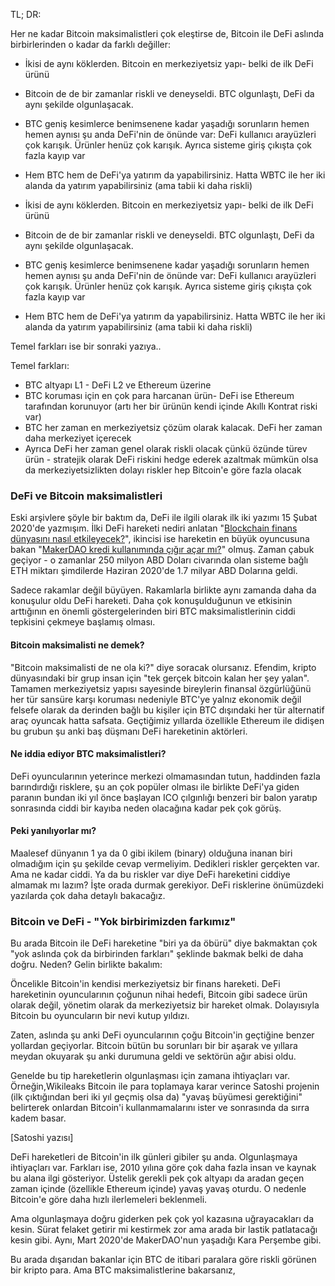 TL; DR:

Her ne kadar Bitcoin maksimalistleri çok eleştirse de, Bitcoin ile DeFi aslında birbirlerinden o kadar da farklı değiller: 
- İkisi de aynı köklerden. Bitcoin en merkeziyetsiz yapı- belki de ilk DeFi ürünü 
- Bitcoin de de bir zamanlar riskli ve deneyseldi. BTC olgunlaştı, DeFi da aynı şekilde olgunlaşacak.
- BTC geniş kesimlerce benimsenene kadar yaşadığı sorunların hemen hemen aynısı şu anda DeFi'nin de önünde var: DeFi kullanıcı arayüzleri çok karışık. Ürünler henüz çok karışık.  Ayrıca sisteme giriş çıkışta çok fazla kayıp var
- Hem BTC hem de DeFi'ya yatırım da yapabilirsiniz. Hatta WBTC ile her iki alanda da yatırım yapabilirsiniz (ama tabii ki daha riskli)

- İkisi de aynı köklerden. Bitcoin en merkeziyetsiz yapı- belki de ilk DeFi ürünü 
- Bitcoin de de bir zamanlar riskli ve deneyseldi. BTC olgunlaştı, DeFi da aynı şekilde olgunlaşacak.
- BTC geniş kesimlerce benimsenene kadar yaşadığı sorunların hemen hemen aynısı şu anda DeFi'nin de önünde var: DeFi kullanıcı arayüzleri çok karışık. Ürünler henüz çok karışık.  Ayrıca sisteme giriş çıkışta çok fazla kayıp var
- Hem BTC hem de DeFi'ya yatırım da yapabilirsiniz. Hatta WBTC ile her iki alanda da yatırım yapabilirsiniz (ama tabii ki daha riskli)

Temel farkları ise bir sonraki yazıya.. 

Temel farkları: 
- BTC altyapı L1 - DeFi L2 ve Ethereum üzerine
- BTC koruması için en çok para harcanan ürün- DeFi ise Ethereum tarafından korunuyor (artı her bir ürünün kendi içinde Akıllı Kontrat riski var)
- BTC her zaman en merkeziyetsiz çözüm olarak kalacak. DeFi her zaman daha merkeziyet içerecek
- Ayrıca DeFi her zaman genel olarak riskli olacak çünkü özünde türev ürün - stratejik olarak DeFi riskini hedge ederek azaltmak mümkün olsa da merkeziyetsizlikten dolayı riskler hep Bitcoin'e göre fazla olacak

### DeFi ve Bitcoin maksimalistleri
Eski arşivlere şöyle bir baktım da, DeFi ile ilgili olarak ilk iki yazımı 15 Şubat 2020'de yazmışım. İlki DeFi hareketi nediri anlatan "[Blockchain finans dünyasını nasıl etkileyecek?](https://medium.com/@turansert/blockchain-finans-d%C3%BCnyas%C4%B1n%C4%B1-nas%C4%B1l-etkileyecek-ae5ef408fc789)", ikincisi ise hareketin en büyük oyuncusuna bakan "[MakerDAO kredi kullanımında çığır açar mı?](https://medium.com/@turansert/makerdao-kredi-kullan%C4%B1m%C4%B1nda-%C3%A7%C4%B1%C4%9F%C4%B1r-a%C3%A7ar-m%C4%B1-5b0d27a60bb1)" olmuş. Zaman çabuk geçiyor - o zamanlar 250 milyon ABD Doları civarında olan sisteme bağlı ETH miktarı şimdilerde Haziran 2020'de 1.7 milyar ABD Dolarına geldi. 

Sadece rakamlar değil büyüyen. Rakamlarla birlikte aynı zamanda daha da konuşulur oldu DeFi hareketi. Daha çok konuşulduğunun ve etkisinin arttığının en önemli göstergelerinden biri BTC maksimalistlerinin ciddi tepkisini çekmeye başlamış olması. 

#### Bitcoin maksimalisti ne demek?
"Bitcoin maksimalisti de ne ola ki?" diye soracak olursanız. Efendim, kripto dünyasındaki bir grup insan için "tek gerçek bitcoin kalan her şey yalan". Tamamen merkeziyetsiz yapısı sayesinde bireylerin finansal özgürlüğünü her tür sansüre karşı koruması nedeniyle BTC'ye yalnız ekonomik değil felsefe olarak da derinden bağlı bu kişiler için BTC dışındaki her tür alternatif araç oyuncak hatta safsata. Geçtiğimiz yıllarda özellikle Ethereum ile didişen bu grubun şu anki baş düşmanı DeFi hareketinin aktörleri. 

#### Ne iddia ediyor BTC maksimalistleri? 
DeFi oyuncularının yeterince merkezi olmamasından tutun, haddinden fazla barındırdığı risklere, şu an çok popüler olması ile birlikte DeFi'ya giden paranın bundan iki yıl önce başlayan ICO çılgınlığı benzeri bir balon yaratıp sonrasında ciddi bir kayıba neden olacağına kadar pek çok görüş. 

#### Peki yanılıyorlar mı? 
Maalesef dünyanın 1 ya da 0 gibi ikilem (binary) olduğuna inanan biri olmadığım için şu şekilde cevap vermeliyim. Dedikleri riskler gerçekten var. Ama ne kadar ciddi. Ya da bu riskler var diye DeFi hareketini ciddiye almamak mı lazım? İşte orada durmak gerekiyor. DeFi risklerine önümüzdeki yazılarda çok daha detaylı bakacağız.

### Bitcoin ve DeFi - "Yok birbirimizden farkımız"
Bu arada Bitcoin ile DeFi hareketine "biri ya da öbürü" diye bakmaktan çok "yok aslında çok da birbirinden farkları" şeklinde bakmak belki de daha doğru. Neden? Gelin birlikte bakalım: 

Öncelikle Bitcoin'in kendisi merkeziyetsiz bir finans hareketi. DeFi hareketinin oyuncularının çoğunun nihai hedefi, Bitcoin gibi sadece ürün olarak değil, yönetim olarak da merkeziyetsiz bir hareket olmak. Dolayısıyla Bitcoin bu oyuncuların bir nevi kutup yıldızı. 

Zaten, aslında şu anki DeFi oyuncularının çoğu Bitcoin'in geçtiğine benzer yollardan geçiyorlar. Bitcoin bütün bu sorunları bir bir aşarak ve yıllara meydan okuyarak şu anki durumuna geldi ve sektörün ağır abisi oldu. 

Genelde bu tip hareketlerin olgunlaşması için zamana ihtiyaçları var. Örneğin,Wikileaks Bitcoin ile para toplamaya karar verince Satoshi projenin (ilk çıktığından beri iki yıl geçmiş olsa da) "yavaş büyümesi gerektiğini" belirterek onlardan Bitcoin'i kullanmamalarını ister ve sonrasında da sırra kadem basar. 

[Satoshi yazısı]

DeFi hareketleri de Bitcoin'in ilk günleri gibiler şu anda. Olgunlaşmaya ihtiyaçları var. Farkları ise, 2010 yılına göre çok daha fazla insan ve kaynak bu alana ilgi gösteriyor. Üstelik gerekli pek çok altyapı da aradan geçen zaman içinde (özellikle Ethereum içinde) yavaş yavaş oturdu. O nedenle Bitcoin'e göre daha hızlı ilerlemeleri beklenmeli. 

Ama olgunlaşmaya doğru giderken pek çok yol kazasına uğrayacakları da kesin. Sürat felaket getirir mi kestirmek zor ama arada bir lastik patlatacağı kesin gibi. Aynı, Mart 2020'de MakerDAO'nun yaşadığı Kara Perşembe gibi. 

Bu arada dışarıdan bakanlar için BTC de itibari paralara göre riskli görünen bir kripto para. Ama BTC maksimalistlerine bakarsanız, 
